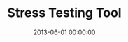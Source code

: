 ---
layout: inner
position: left
title: 'Stress Testing Tool'
lead_text: 'A software that simulates and measures possible risks and financial status of the bank given certain data scenarios.'
tags: ['MySQL', 'PHP, Codeigniter', 'HTML, CSS', 'JS, jQuery']
featured_image: ['/img/posts/mandiri-min.png']
date: 2013-06-01 00:00:00
categories: ['Web']
project_link: ''
button_icon: ''
button_text: ''
order: 3
visible: 1
company: 'Freelance'
---